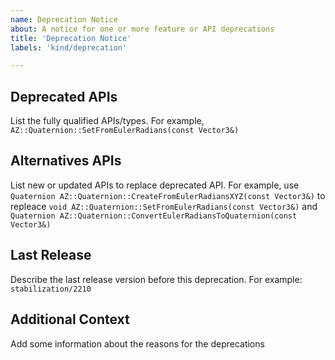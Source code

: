 ```yaml
---
name: Deprecation Notice
about: A notice for one or more feature or API deprecations
title: 'Deprecation Notice'
labels: 'kind/deprecation'

---
```


## Deprecated APIs
List the fully qualified APIs/types. For example, `AZ::Quaternion::SetFromEulerRadians(const Vector3&)`

## Alternatives APIs
List new or updated APIs to replace deprecated API. 
For example, use 
`Quaternion AZ::Quaternion::CreateFromEulerRadiansXYZ(const Vector3&)` 
to repleace 
`void AZ::Quaternion::SetFromEulerRadians(const Vector3&)` and `Quaternion AZ::Quaternion::ConvertEulerRadiansToQuaternion(const Vector3&)`

## Last Release
Describe the last release version before this deprecation. For example: `stabilization/2210`

## Additional Context
Add some information about the reasons for the deprecations